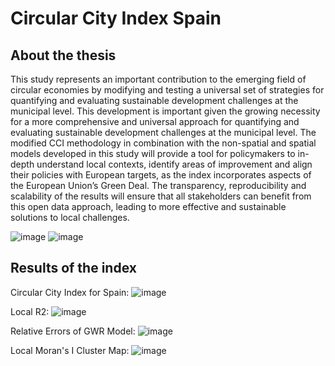 # Circular City Index Spain

## About the thesis

This study represents an important contribution to the emerging field of circular economies by modifying and testing a universal set of strategies for quantifying and evaluating sustainable development challenges at the municipal level. This development is important given the growing necessity for a more comprehensive and universal approach for quantifying and evaluating sustainable development challenges at the municipal level. The modified CCI methodology in combination with the non-spatial and spatial models developed in this study will provide a tool for policymakers to in-depth understand local contexts, identify areas of improvement and align their policies with European targets, as the index incorporates aspects of the European Union’s Green Deal. The transparency, reproducibility and scalability of the results will ensure that all stakeholders can benefit from this open data approach, leading to more effective and sustainable solutions to local challenges. 

![image](https://user-images.githubusercontent.com/94464752/222642905-174f695b-26ca-4a77-b1ea-ebc7d6bbda57.png)
![image](https://user-images.githubusercontent.com/94464752/222643005-85dd9ab6-22c4-46b7-8959-5901666b6cd5.png)

## Results of the index

Circular City Index for Spain:
![image](https://user-images.githubusercontent.com/94464752/222678031-25084ab3-574c-4923-86f7-913d2d29921b.png)

Local R2:
![image](https://user-images.githubusercontent.com/94464752/222678151-da459c88-93b3-480c-988f-4a0fa456ba67.png)

Relative Errors of GWR Model:
![image](https://user-images.githubusercontent.com/94464752/222678213-7413d395-cbd3-4b1f-9745-f2abbbb8f36a.png)

Local Moran's I Cluster Map:
![image](https://user-images.githubusercontent.com/94464752/222678350-a7d0ced4-8dbc-4412-bfa4-22ce96d6a552.png)

